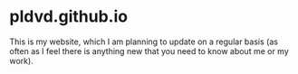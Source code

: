 # pldvd.github.io

This is my website, which I am planning to update on a regular basis (as often as I feel there is anything new that you need to know about me or my work).